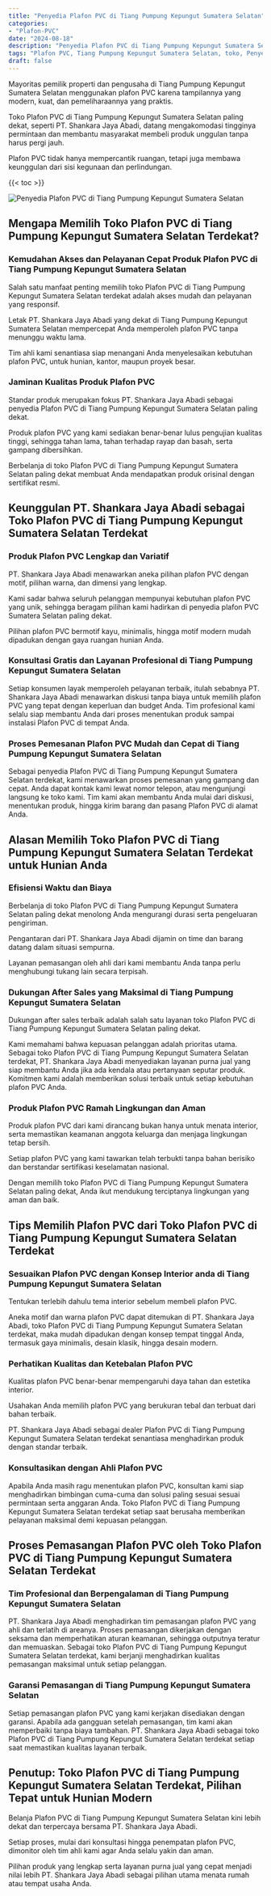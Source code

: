 ```yaml
---
title: "Penyedia Plafon PVC di Tiang Pumpung Kepungut Sumatera Selatan"
categories: 
- "Plafon-PVC"
date: "2024-08-18"
description: "Penyedia Plafon PVC di Tiang Pumpung Kepungut Sumatera Selatan untuk tempat tinggal, kantor, serta ritel. Produk unggulan, beragam motif, warna elegan, dengan layanan pemasangan oleh tenaga ahli ahli dan jaminan resmi!|Jasa distribusi Plafon PVC di Tiang Pumpung Kepungut Sumatera Selatan untuk keperluan tempat tinggal, office, maupun ritel, beserta plafon unggulan dan penempatan oleh teknisi profesional dan garansi resmi.|Alternatif Plafon PVC di Tiang Pumpung Kepungut Sumatera Selatan yang andal untuk tempat tinggal, kantor, dan gerai, bersama produk unggulan dan pemasangan ditangani oleh tim profesional serta jaminan resmi.|Penyediaan Plafon PVC di Tiang Pumpung Kepungut Sumatera Selatan bagi rumah, perkantoran, serta toko, dengan material terbaik dan pemasangan ditangani oleh tenaga ahli ahli, dilengkapi beserta jaminan resmi.}"
tags: "Plafon PVC, Tiang Pumpung Kepungut Sumatera Selatan, toko, Penyedia, distributor"
draft: false
---
```


Mayoritas pemilik properti dan pengusaha di Tiang Pumpung Kepungut Sumatera Selatan menggunakan plafon PVC karena tampilannya yang modern, kuat, dan pemeliharaannya yang praktis.

Toko Plafon PVC di Tiang Pumpung Kepungut Sumatera Selatan paling dekat, seperti PT. Shankara Jaya Abadi, datang mengakomodasi tingginya permintaan dan membantu masyarakat membeli produk unggulan tanpa harus pergi jauh.

Plafon PVC tidak hanya mempercantik ruangan, tetapi juga membawa keunggulan dari sisi kegunaan dan perlindungan.

{{< toc >}}

![Penyedia Plafon PVC di Tiang Pumpung Kepungut Sumatera Selatan](/images/Plafon-PVC/Penyedia-Plafon-PVC-di-Tiang-Pumpung-Kepungut-Sumatera-Selatan.png)


## Mengapa Memilih Toko Plafon PVC di Tiang Pumpung Kepungut Sumatera Selatan Terdekat?

### Kemudahan Akses dan Pelayanan Cepat Produk Plafon PVC di Tiang Pumpung Kepungut Sumatera Selatan

Salah satu manfaat penting memilih toko Plafon PVC di Tiang Pumpung Kepungut Sumatera Selatan terdekat adalah akses mudah dan pelayanan yang responsif.

Letak PT. Shankara Jaya Abadi yang dekat di Tiang Pumpung Kepungut Sumatera Selatan mempercepat Anda memperoleh plafon PVC tanpa menunggu waktu lama.

Tim ahli kami senantiasa siap menangani Anda menyelesaikan kebutuhan plafon PVC, untuk hunian, kantor, maupun proyek besar.

### Jaminan Kualitas Produk Plafon PVC

Standar produk merupakan fokus PT. Shankara Jaya Abadi sebagai penyedia Plafon PVC di Tiang Pumpung Kepungut Sumatera Selatan paling dekat.

Produk plafon PVC yang kami sediakan benar-benar lulus pengujian kualitas tinggi, sehingga tahan lama, tahan terhadap rayap dan basah, serta gampang dibersihkan.

Berbelanja di toko Plafon PVC di Tiang Pumpung Kepungut Sumatera Selatan paling dekat membuat Anda mendapatkan produk orisinal dengan sertifikat resmi.

## Keunggulan PT. Shankara Jaya Abadi sebagai Toko Plafon PVC di Tiang Pumpung Kepungut Sumatera Selatan Terdekat

### Produk Plafon PVC Lengkap dan Variatif

PT. Shankara Jaya Abadi menawarkan aneka pilihan plafon PVC dengan motif, pilihan warna, dan dimensi yang lengkap.

Kami sadar bahwa seluruh pelanggan mempunyai kebutuhan plafon PVC yang unik, sehingga beragam pilihan kami hadirkan di penyedia plafon PVC Sumatera Selatan paling dekat.

Pilihan plafon PVC bermotif kayu, minimalis, hingga motif modern mudah dipadukan dengan gaya ruangan hunian Anda.

### Konsultasi Gratis dan Layanan Profesional di Tiang Pumpung Kepungut Sumatera Selatan

Setiap konsumen layak memperoleh pelayanan terbaik, itulah sebabnya PT. Shankara Jaya Abadi menawarkan diskusi tanpa biaya untuk memilih plafon PVC yang tepat dengan keperluan dan budget Anda. Tim profesional kami selalu siap membantu Anda dari proses menentukan produk sampai instalasi Plafon PVC di tempat Anda.

### Proses Pemesanan Plafon PVC Mudah dan Cepat di Tiang Pumpung Kepungut Sumatera Selatan

Sebagai penyedia Plafon PVC di Tiang Pumpung Kepungut Sumatera Selatan terdekat, kami menawarkan proses pemesanan yang gampang dan cepat. Anda dapat kontak kami lewat nomor telepon, atau mengunjungi langsung ke toko kami. Tim kami akan membantu Anda mulai dari diskusi, menentukan produk, hingga kirim barang dan pasang Plafon PVC di alamat Anda.

## Alasan Memilih Toko Plafon PVC di Tiang Pumpung Kepungut Sumatera Selatan Terdekat untuk Hunian Anda

### Efisiensi Waktu dan Biaya

Berbelanja di toko Plafon PVC di Tiang Pumpung Kepungut Sumatera Selatan paling dekat menolong Anda mengurangi durasi serta pengeluaran pengiriman.

Pengantaran dari PT. Shankara Jaya Abadi dijamin on time dan barang datang dalam situasi sempurna.

Layanan pemasangan oleh ahli dari kami membantu Anda tanpa perlu menghubungi tukang lain secara terpisah.

### Dukungan After Sales yang Maksimal di Tiang Pumpung Kepungut Sumatera Selatan

Dukungan after sales terbaik adalah salah satu layanan toko Plafon PVC di Tiang Pumpung Kepungut Sumatera Selatan paling dekat.

Kami memahami bahwa kepuasan pelanggan adalah prioritas utama. Sebagai toko Plafon PVC di Tiang Pumpung Kepungut Sumatera Selatan terdekat, PT. Shankara Jaya Abadi menyediakan layanan purna jual yang siap membantu Anda jika ada kendala atau pertanyaan seputar produk. Komitmen kami adalah memberikan solusi terbaik untuk setiap kebutuhan plafon PVC Anda.

### Produk Plafon PVC Ramah Lingkungan dan Aman

Produk plafon PVC dari kami dirancang bukan hanya untuk menata interior, serta memastikan keamanan anggota keluarga dan menjaga lingkungan tetap bersih.

Setiap plafon PVC yang kami tawarkan telah terbukti tanpa bahan berisiko dan berstandar sertifikasi keselamatan nasional.

Dengan memilih toko Plafon PVC di Tiang Pumpung Kepungut Sumatera Selatan paling dekat, Anda ikut mendukung terciptanya lingkungan yang aman dan baik.

## Tips Memilih Plafon PVC dari Toko Plafon PVC di Tiang Pumpung Kepungut Sumatera Selatan Terdekat

### Sesuaikan Plafon PVC dengan Konsep Interior anda di Tiang Pumpung Kepungut Sumatera Selatan

Tentukan terlebih dahulu tema interior sebelum membeli plafon PVC.

Aneka motif dan warna plafon PVC dapat ditemukan di PT. Shankara Jaya Abadi, toko Plafon PVC di Tiang Pumpung Kepungut Sumatera Selatan terdekat, maka mudah dipadukan dengan konsep tempat tinggal Anda, termasuk gaya minimalis, desain klasik, hingga desain modern.

### Perhatikan Kualitas dan Ketebalan Plafon PVC

Kualitas plafon PVC benar-benar mempengaruhi daya tahan dan estetika interior.

Usahakan Anda memilih plafon PVC yang berukuran tebal dan terbuat dari bahan terbaik.

PT. Shankara Jaya Abadi sebagai dealer Plafon PVC di Tiang Pumpung Kepungut Sumatera Selatan terdekat senantiasa menghadirkan produk dengan standar terbaik.

### Konsultasikan dengan Ahli Plafon PVC

Apabila Anda masih ragu menentukan plafon PVC, konsultan kami siap menghadirkan bimbingan cuma-cuma dan solusi paling sesuai sesuai permintaan serta anggaran Anda. Toko Plafon PVC di Tiang Pumpung Kepungut Sumatera Selatan terdekat setiap saat berusaha memberikan pelayanan maksimal demi kepuasan pelanggan.

## Proses Pemasangan Plafon PVC oleh Toko Plafon PVC di Tiang Pumpung Kepungut Sumatera Selatan Terdekat

### Tim Profesional dan Berpengalaman di Tiang Pumpung Kepungut Sumatera Selatan

PT. Shankara Jaya Abadi menghadirkan tim pemasangan plafon PVC yang ahli dan terlatih di areanya. Proses pemasangan dikerjakan dengan seksama dan memperhatikan aturan keamanan, sehingga outputnya teratur dan memuaskan. Sebagai toko Plafon PVC di Tiang Pumpung Kepungut Sumatera Selatan terdekat, kami berjanji menghadirkan kualitas pemasangan maksimal untuk setiap pelanggan.

### Garansi Pemasangan di Tiang Pumpung Kepungut Sumatera Selatan

Setiap pemasangan plafon PVC yang kami kerjakan disediakan dengan garansi. Apabila ada gangguan setelah pemasangan, tim kami akan memperbaiki tanpa biaya tambahan. PT. Shankara Jaya Abadi sebagai toko Plafon PVC di Tiang Pumpung Kepungut Sumatera Selatan terdekat setiap saat memastikan kualitas layanan terbaik.

## Penutup: Toko Plafon PVC di Tiang Pumpung Kepungut Sumatera Selatan Terdekat, Pilihan Tepat untuk Hunian Modern

Belanja Plafon PVC di Tiang Pumpung Kepungut Sumatera Selatan kini lebih dekat dan terpercaya bersama PT. Shankara Jaya Abadi.

Setiap proses, mulai dari konsultasi hingga penempatan plafon PVC, dimonitor oleh tim ahli kami agar Anda selalu yakin dan aman.

Pilihan produk yang lengkap serta layanan purna jual yang cepat menjadi nilai lebih PT. Shankara Jaya Abadi sebagai pilihan utama menata rumah atau tempat usaha Anda.
